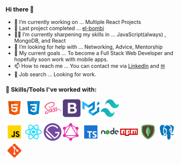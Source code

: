 ### Hi there 👋

- 🔭 I’m currently working on ... Multiple React Projects
- 🎉 Last project completed ... [el-bombi](https://github.com/Tabele86/el-bombi) 
- 👨‍💻 I’m currently sharpening my skills in ... JavaScript(always) , MongoDB, and React
- 🤔 I’m looking for help with ... Networking, Advice, Mentorship
- 🥅 My current goals ... To become a Full Stack Web Developer and hopefully soon work with mobile apps.
- 📫 How to reach me ... You can contact me via [LinkedIn](https://www.linkedin.com/in/anthonyabele1986/) and [✉](mailto:tabele86@gmail.com)
- 🔎 Job search ... Looking for work.
<!-- - 🌱 I’m currently learning ... TypeScript -->
### 🔨 Skills/Tools I've worked with:

![HTML](html-5-48.png)
![CSS](css3-48.png)
![SASS](sass-48.png)
![Bootstrap](bootstrap-48.png)
![Material-UI](material-ui-48.png)
![Tailwind CSS](tailwind-css-48.png)

![JavaScript](javascript-48.png)
![React.js](react-48.png)
![Gatsby.js](gatsby-48.png)
![GraphQL.js](graphql-48.png)
![TypeScript](typescript-48.png)
![Node.js](nodejs-green-48.png)
![npm](npm-48.png)
![Mongodb](mongodb-48.png)
![PostgreSQL](postgresql-48.png)
![git](git-48.png)

